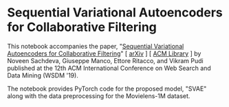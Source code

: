 # Sequential Variational Autoencoders for Collaborative Filtering
This notebook accompanies the paper, "<a href="http://www.wsdm-conference.org/2019/accepted-papers.php">Sequential Variational Autoencoders for Collaborative Filtering</a>" [ <a href="https://arxiv.org/abs/1811.09975">arXiv</a> ] [ <a href="https://doi.org/10.1145/3289600.3291007">ACM Library</a> ] by Noveen Sachdeva, Giuseppe Manco, Ettore Ritacco, and Vikram Pudi published at the 12th ACM International Conference on Web Search and Data Mining (WSDM '19).

The notebook provides PyTorch code for the proposed model, "SVAE" along with the data preprocessing for the Movielens-1M dataset.
